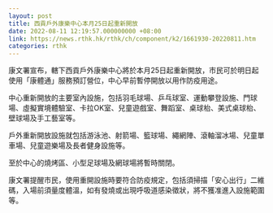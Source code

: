 ```yaml
---
layout: post
title: 西貢戶外康樂中心本月25日起重新開放
date: 2022-08-11 12:19:57.000000000 +08:00
link: https://news.rthk.hk/rthk/ch/component/k2/1661930-20220811.htm
categories: rthk
---
```


康文署宣布，轄下西貢戶外康樂中心將於本月25日起重新開放，市民可於明日起使用「康體通」服務預訂營位，中心早前暫停開放以用作防疫用途。

中心重新開放的主要室內設施，包括羽毛球場、乒乓球室、運動攀登設施、門球場、虛擬實境體驗室、卡拉OK室、兒童遊戲室、舞蹈室、桌球枱、美式桌球枱、壁球場及手工藝室等。

戶外重新開放設施就包括游泳池、射箭場、籃球場、繩網陣、滾軸溜冰場、兒童單車場、兒童遊樂場及長者健身設施等。

至於中心的燒烤區、小型足球場及網球場將暫時關閉。

康文署提醒市民，使用重開設施時要符合防疫規定，包括須掃描「安心出行」二維碼，入場前須量度體溫，如有發燒或出現呼吸道感染徵狀，將不獲准進入設施範圍等。
